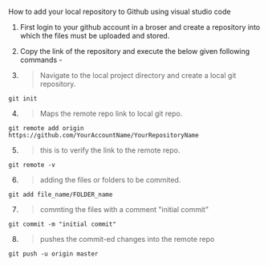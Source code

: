 How to add your local repository to Github using visual studio code

1)  First login to your github account in a broser and create a repository 
    into which the files must be uploaded and stored.
2)  Copy the link of the repository and execute the below given following commands -

3) > Navigate to the local project directory and create a local git repository.

```git init```

4) > Maps the remote repo link to local git repo.

```git remote add origin https://github.com/YourAccountName/YourRepositoryName```

5) > this is to verify the link to the remote repo.

```git remote -v```

6) > adding the files or folders to be commited.

```git add file_name/FOLDER_name```

7) > commting the files with a comment "initial commit"

```git commit -m "initial commit" ```

8) > pushes the commit-ed changes into the remote repo

```git push -u origin master```
